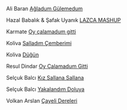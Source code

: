 Ali Baran [Ağladum Gülemedum](https://www.youtube.com/watch?v=NQ4fUDgevao)

Hazal Babalık & Şafak Uyanık [LAZCA MASHUP](https://www.youtube.com/watch?v=SZp-OERwFbQ)

Karmate [Oy çalamadum gitti](https://www.youtube.com/watch?v=t6hNicK_OdQ)

Koliva [Salladım Çemberimi](https://www.youtube.com/watch?v=ezclzFMObNY)

Koliva [Düğün](https://www.youtube.com/watch?v=8Bc06ekeqhg)

Resul Dindar [Oy Çalamadum Gitti](https://www.youtube.com/watch?v=t6hNicK_OdQ)

Selçuk Balcı [Kız Sallana Sallana](https://www.youtube.com/watch?v=Si8yuICGpHA)

Selçuk Balcı [Yakalandım Doluya](https://www.youtube.com/watch?v=SLTNrwctwNM)

Volkan Arslan [Çayeli Dereleri](https://www.youtube.com/watch?v=YxjR6so-BRw)
